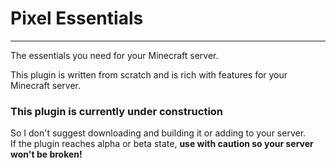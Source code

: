 # Pixel Essentials

---
The essentials you need for your Minecraft server.

This plugin is written from scratch and is rich with features for your Minecraft server.

### This plugin is currently __under construction__
So I don't suggest downloading and building it or adding to your server.  
If the plugin reaches alpha or beta state, **use with caution so your server won't be broken!**
